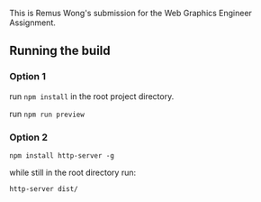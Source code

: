 This is Remus Wong's submission for the Web Graphics Engineer Assignment.

## Running the build

### Option 1
run `npm install` in the root project directory.

run `npm run preview`

### Option 2
`npm install http-server -g`

while still in the root directory run:

`http-server dist/`